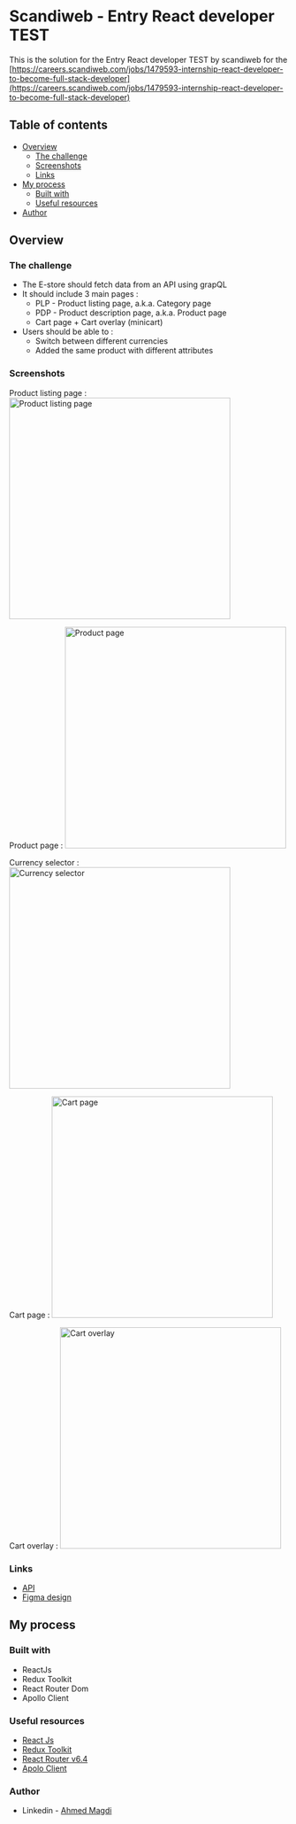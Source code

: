 # Scandiweb - Entry React developer TEST

This is the solution for the Entry React developer TEST by scandiweb for the [https://careers.scandiweb.com/jobs/1479593-internship-react-developer-to-become-full-stack-developer](https://careers.scandiweb.com/jobs/1479593-internship-react-developer-to-become-full-stack-developer)

## Table of contents

-   [Overview](#overview)
    -   [The challenge](#the-challenge)
    -   [Screenshots](#screenshots)
    -   [Links](#links)
-   [My process](#my-process)
    -   [Built with](#built-with)
    -   [Useful resources](#useful-resources)
-   [Author](#author)

## Overview

### The challenge

-   The E-store should fetch data from an API using grapQL
-   It should include 3 main pages :
    -   PLP - Product listing page, a.k.a. Category page
    -   PDP - Product description page, a.k.a. Product page
    -   Cart page + Cart overlay (minicart)
-   Users should be able to :
    -   Switch between different currencies
    -   Added the same product with different attributes

### Screenshots

Product listing page :
<img alt="Product listing page" src="https://i.ibb.co/z71hywG/PLP-ALL.png" height="400" />

Product page :
<img alt="Product page" src="https://i.ibb.co/tJV98Rd/product.png" height="400" />

Currency selector :
<img alt="Currency selector" src="https://i.ibb.co/ZJJ5Krj/currency.png" height="400" />

Cart page :
<img alt="Cart page" src="https://i.ibb.co/98KhtPc/cart.png" height="400" />

Cart overlay :
<img alt="Cart overlay" src="https://i.ibb.co/yQVxwTm/cart-Overlay.png" height="400" />

### Links

-   [API](https://github.com/scandiweb/junior-react-endpoint)
-   [Figma design](<https://www.figma.com/file/MSyCAqVy1UgNap0pvqH6H3/Junior-Frontend-Test-Designs-(Public)?node-id=0%3A1>)

## My process

### Built with

-   ReactJs
-   Redux Toolkit
-   React Router Dom
-   Apollo Client

### Useful resources

-   [React Js](https://reactjs.org/)
-   [Redux Toolkit](https://redux-toolkit.js.org/introduction/getting-started)
-   [React Router v6.4](https://reactrouter.com/en/6.4.3)
-   [Apolo Client](https://www.apollographql.com/docs/react/)

### Author

-   Linkedin - [Ahmed Magdi](http://linkedin.com/in/imegz)
